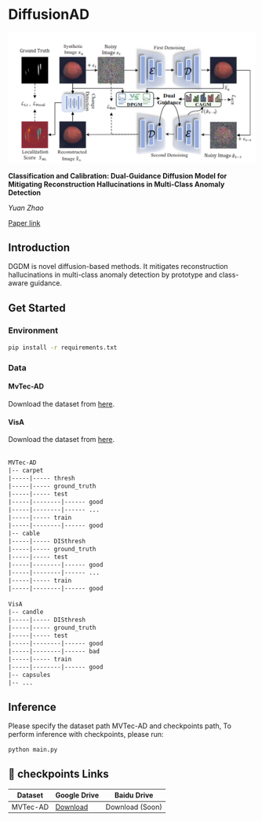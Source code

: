 # DiffusionAD


![](imgs/architecture.png)

**Classification and Calibration: Dual-Guidance Diffusion Model for Mitigating Reconstruction Hallucinations in    Multi-Class Anomaly Detection**

*Yuan Zhao*

[Paper link]( )

##  Introduction
DGDM is  novel diffusion-based methods. It mitigates reconstruction hallucinations in multi-class anomaly detection by prototype and class-aware guidance.
 
## Get Started 

### Environment 
```bash
pip install -r requirements.txt
```

### Data

#### MvTec-AD
Download the dataset from [here](https://www.mvtec.com/company/research/datasets/mvtec-ad/).

#### VisA
Download the dataset from [here](https://amazon-visual-anomaly.s3.us-west-2.amazonaws.com/VisA_20220922.tar).


```

MVTec-AD
|-- carpet
|-----|----- thresh
|-----|----- ground_truth
|-----|----- test
|-----|--------|------ good
|-----|--------|------ ...
|-----|----- train
|-----|--------|------ good
|-- cable
|-----|----- DISthresh
|-----|----- ground_truth
|-----|----- test
|-----|--------|------ good
|-----|--------|------ ...
|-----|----- train
|-----|--------|------ good

VisA
|-- candle
|-----|----- DISthresh
|-----|----- ground_truth
|-----|----- test
|-----|--------|------ good
|-----|--------|------ bad
|-----|----- train
|-----|--------|------ good
|-- capsules
|-- ...

```



## Inference
Please specify the dataset path MVTec-AD and checkpoints path, To perform inference with checkpoints, please run:
```bash
python main.py
```

## 📁 checkpoints Links

| Dataset   | Google Drive | Baidu Drive     |
|-----------|--------------|-----------------|
| MVTec-AD  | [Download]( ) | Download (Soon) |
